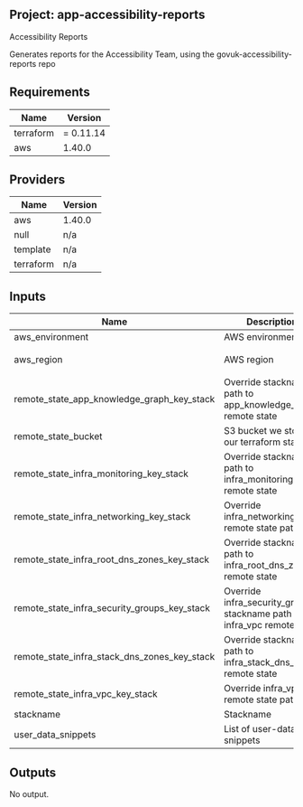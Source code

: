 ## Project: app-accessibility-reports

Accessibility Reports

Generates reports for the Accessibility Team, using the govuk-accessibility-reports repo

## Requirements

| Name | Version |
|------|---------|
| terraform | = 0.11.14 |
| aws | 1.40.0 |

## Providers

| Name | Version |
|------|---------|
| aws | 1.40.0 |
| null | n/a |
| template | n/a |
| terraform | n/a |

## Inputs

| Name | Description | Type | Default | Required |
|------|-------------|------|---------|:--------:|
| aws\_environment | AWS environment | `string` | n/a | yes |
| aws\_region | AWS region | `string` | `"eu-west-1"` | no |
| remote\_state\_app\_knowledge\_graph\_key\_stack | Override stackname path to app\_knowledge\_graph remote state | `string` | `""` | no |
| remote\_state\_bucket | S3 bucket we store our terraform state in | `string` | n/a | yes |
| remote\_state\_infra\_monitoring\_key\_stack | Override stackname path to infra\_monitoring remote state | `string` | `""` | no |
| remote\_state\_infra\_networking\_key\_stack | Override infra\_networking remote state path | `string` | `""` | no |
| remote\_state\_infra\_root\_dns\_zones\_key\_stack | Override stackname path to infra\_root\_dns\_zones remote state | `string` | `""` | no |
| remote\_state\_infra\_security\_groups\_key\_stack | Override infra\_security\_groups stackname path to infra\_vpc remote state | `string` | `""` | no |
| remote\_state\_infra\_stack\_dns\_zones\_key\_stack | Override stackname path to infra\_stack\_dns\_zones remote state | `string` | `""` | no |
| remote\_state\_infra\_vpc\_key\_stack | Override infra\_vpc remote state path | `string` | `""` | no |
| stackname | Stackname | `string` | n/a | yes |
| user\_data\_snippets | List of user-data snippets | `list` | n/a | yes |

## Outputs

No output.

